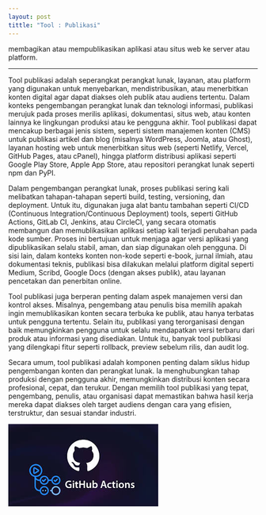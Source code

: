 ```yaml
---
layout: post
tittle: "Tool : Publikasi"
---
```


membagikan atau mempublikasikan aplikasi atau situs web ke server atau platform.

---

Tool publikasi adalah seperangkat perangkat lunak, layanan, atau platform yang digunakan untuk menyebarkan, mendistribusikan, atau menerbitkan konten digital agar dapat diakses oleh publik atau audiens tertentu. Dalam konteks pengembangan perangkat lunak dan teknologi informasi, publikasi merujuk pada proses merilis aplikasi, dokumentasi, situs web, atau konten lainnya ke lingkungan produksi atau ke pengguna akhir. Tool publikasi dapat mencakup berbagai jenis sistem, seperti sistem manajemen konten (CMS) untuk publikasi artikel dan blog (misalnya WordPress, Joomla, atau Ghost), layanan hosting web untuk menerbitkan situs web (seperti Netlify, Vercel, GitHub Pages, atau cPanel), hingga platform distribusi aplikasi seperti Google Play Store, Apple App Store, atau repositori perangkat lunak seperti npm dan PyPI.

Dalam pengembangan perangkat lunak, proses publikasi sering kali melibatkan tahapan-tahapan seperti build, testing, versioning, dan deployment. Untuk itu, digunakan juga alat bantu tambahan seperti CI/CD (Continuous Integration/Continuous Deployment) tools, seperti GitHub Actions, GitLab CI, Jenkins, atau CircleCI, yang secara otomatis membangun dan memublikasikan aplikasi setiap kali terjadi perubahan pada kode sumber. Proses ini bertujuan untuk menjaga agar versi aplikasi yang dipublikasikan selalu stabil, aman, dan siap digunakan oleh pengguna. Di sisi lain, dalam konteks konten non-kode seperti e-book, jurnal ilmiah, atau dokumentasi teknis, publikasi bisa dilakukan melalui platform digital seperti Medium, Scribd, Google Docs (dengan akses publik), atau layanan pencetakan dan penerbitan online.

Tool publikasi juga berperan penting dalam aspek manajemen versi dan kontrol akses. Misalnya, pengembang atau penulis bisa memilih apakah ingin memublikasikan konten secara terbuka ke publik, atau hanya terbatas untuk pengguna tertentu. Selain itu, publikasi yang terorganisasi dengan baik memungkinkan pengguna untuk selalu mendapatkan versi terbaru dari produk atau informasi yang disediakan. Untuk itu, banyak tool publikasi yang dilengkapi fitur seperti rollback, preview sebelum rilis, dan audit log.

Secara umum, tool publikasi adalah komponen penting dalam siklus hidup pengembangan konten dan perangkat lunak. Ia menghubungkan tahap produksi dengan pengguna akhir, memungkinkan distribusi konten secara profesional, cepat, dan terukur. Dengan memilih tool publikasi yang tepat, pengembang, penulis, atau organisasi dapat memastikan bahwa hasil kerja mereka dapat diakses oleh target audiens dengan cara yang efisien, terstruktur, dan sesuai standar industri.

![Gambar Deskripsi](/assets/images/gitAct.jpg)
